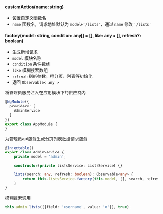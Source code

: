 #### customAction(name: string)

- 设置自定义函数名
- `name` 函数名，请求地址默认为 `model+'/lists'`，通过 `name` 修改 `'/lists'`

#### factory(model: string, condition: any[] = [], like: any = [], refresh?: boolean)

- 生成新增请求
- `model` 模块名称
- `condition` 条件数组
- `like` 模糊搜索数组
- `refresh` 刷新参数，将分页、列表等初始化
- 返回 `Observable< any >`

将管理员服务注入在应用模块下的供应商内

```typescript
@NgModule({
  providers: [
    AdminService
  ]
})
export class AppModule {
}
```

为管理员api服务生成分页列表数据请求服务

```typescript
@Injectable()
export class AdminService {
    private model = 'admin';

    constructor(private listsService: ListsService) {}

    lists(search: any, refresh: boolean): Observable<any> {
        return this.listsService.factory(this.model, [], search, refresh);
    }
}
```

模糊搜索调用

```typescript
this.admin.lists([{field: 'username', value: 'o'}], true);
```